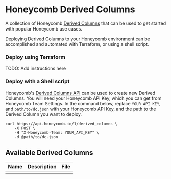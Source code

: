 # Honeycomb Derived Columns

A collection of Honeycomb [Derived Columns](https://docs.honeycomb.io/working-with-your-data/customizing-your-query/derived-columns/) that can be used to get started with popular Honeycomb use cases.

Deploying Derived Columns to your Honeycomb environment can be accomplished and automated with Terraform, or using a shell script.

### Deploy using Terraform

TODO: Add instructions here

### Deploy with a Shell script

Honeycomb's [Derived Columns API](https://docs.honeycomb.io/api/derived-columns/) can be used to create new Derived Columns.
You will need your Honeycomb API Key, which you can get from Honeycomb Team Settings.
In the command below, replace `YOUR_API_KEY`, and `path/to/dc.json` with your Honeycomb API Key, and the path to the Derived Column you want to deploy.
```shell
curl https://api.honeycomb.io/1/derived_columns \ 
    -X POST \
    -H "X-Honeycomb-Team: YOUR_API_KEY" \
    -d @path/to/dc.json
```

## Available Derived Columns

| Name | Description | File |
|------|-------------|------|
|      |             |      |

